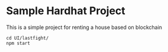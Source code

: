 # Sample Hardhat Project
  This is a simple project for renting a house based on blockchain
```shell
cd UI/lastfight/
npm start
```
